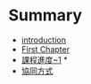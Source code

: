 # Summary

* [introduction](README.md)
* [First Chapter](chapter1.md)
* [課程進度~1](課程進度~1.md)
   * 
* [協同方式](協同方式.md)

